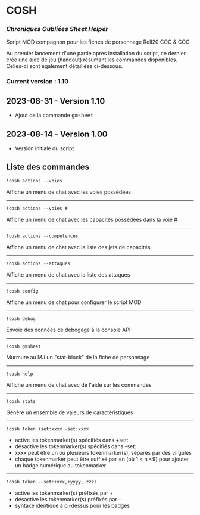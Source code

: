 # COSH 

### _Chroniques Oubliées Sheet Helper_

Script MOD compagnon pour les fiches de personnage Roll20 COC & COG

Au premier lancement d'une partie après installation du script, ce dernier crée une aide de jeu (handout) résumant les commandes disponibles. Celles-ci sont également détaillées ci-dessous.


### Current version : 1.10

## 2023-08-31 - Version 1.10

- Ajout de la commande <kbd>gmsheet</kbd>

## 2023-08-14 - Version 1.00

- Version initiale du script

## Liste des commandes

    !cosh actions --voies

Affiche un menu de chat avec les voies possédées

---

    !cosh actions --voies #

Affiche un menu de chat avec les capacités possédées dans la voie #

---

    !cosh actions --competences

Affiche un menu de chat avec la liste des jets de capacités

---

    !cosh actions --attaques

Affiche un menu de chat avec la liste des attaques

---

    !cosh config

Affiche un menu de chat pour configurer le script MOD

---

    !cosh debug

Envoie des données de debogage à la console API

---

    !cosh gmsheet

Murmure au MJ un "stat-block" de la fiche de personnage

---

    !cosh help

Affiche un menu de chat avec de l'aide sur les commandes

---

    !cosh stats

Génère un ensemble de valeurs de caractéristiques

---

    !cosh token +set:xxxx -set:xxxx

- active les tokenmarker(s) spécifiés dans +set:
- désactive les tokenmarker(s) spécifiés dans -set:
- xxxx peut être un ou plusieurs tokenmarker(s), séparés par des virgules
- chaque tokenmarker peut être suffixé par =n (où 1 < n <9) pour ajouter un badge numérique au tokenmarker

---

    !cosh token --set:+xxx,+yyyy,-zzzz

- active les tokenmarker(s) préfixés par +
- désactive les tokenmarker(s) préfixés par -
- syntaxe identique à ci-dessus pour les badges